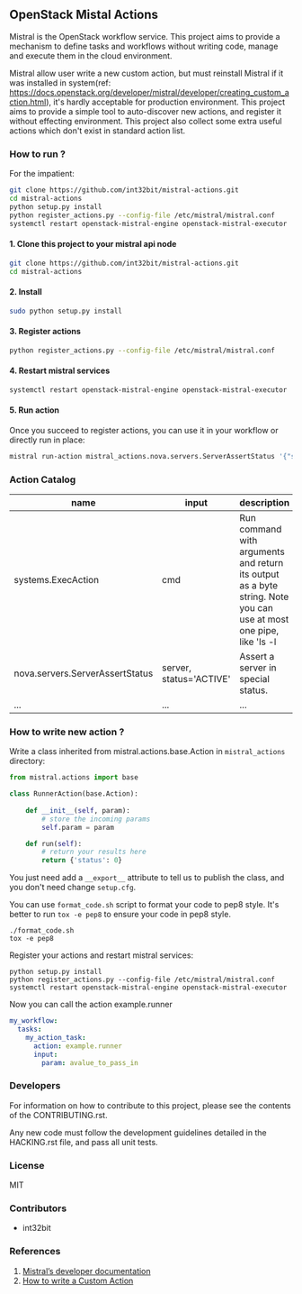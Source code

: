 ## OpenStack Mistal Actions

Mistral is the OpenStack workflow service. This project aims to provide a mechanism to define tasks and workflows without writing code, manage and execute them in the cloud environment.

Mistral allow user write a new custom action, but must reinstall Mistral if it was installed in system(ref: https://docs.openstack.org/developer/mistral/developer/creating_custom_action.html), it's hardly acceptable for production environment. This project aims to provide a simple tool to auto-discover new actions, and register it without effecting environment. This project also collect some extra useful actions which don't exist in standard action list.

### How to run ?

For the impatient:

```sh
git clone https://github.com/int32bit/mistral-actions.git
cd mistral-actions
python setup.py install
python register_actions.py --config-file /etc/mistral/mistral.conf
systemctl restart openstack-mistral-engine openstack-mistral-executor
```

#### 1. Clone this project to your mistral api node

```sh
git clone https://github.com/int32bit/mistral-actions.git
cd mistral-actions
```

#### 2. Install

```sh
sudo python setup.py install
```

#### 3. Register actions

```sh
python register_actions.py --config-file /etc/mistral/mistral.conf
```

#### 4. Restart mistral services

```sh
systemctl restart openstack-mistral-engine openstack-mistral-executor
```

#### 5. Run action

Once you succeed to register actions, you can use it in your workflow or directly run in place:

```sh
mistral run-action mistral_actions.nova.servers.ServerAssertStatus '{"server":"ef7ee146-1c27-448f-b948-d8821c59ec51"}'
```

### Action Catalog

| name | input | description |
|----|----|----|
| systems.ExecAction | cmd  |Run command with arguments and return its output as a byte string. Note you can use at most one pipe, like 'ls -l | wc -l'.|
| nova.servers.ServerAssertStatus|server, status='ACTIVE'|Assert a server in special status.|
|...|...|...|


### How to write new action ?

Write a class inherited from mistral.actions.base.Action in `mistral_actions` directory:

```python
from mistral.actions import base

class RunnerAction(base.Action):
    
    def __init__(self, param):
        # store the incoming params
        self.param = param

    def run(self):
        # return your results here
        return {'status': 0}
```

You just need add a `__export__` attribute to tell us to publish the class, and you don't need change `setup.cfg`.

You can use `format_code.sh` script to format your code to pep8 style. It's better to run `tox -e pep8` to ensure your code in pep8 style.

```
./format_code.sh
tox -e pep8
```

Register your actions and restart mistral services:

```
python setup.py install
python register_actions.py --config-file /etc/mistral/mistral.conf
systemctl restart openstack-mistral-engine openstack-mistral-executor
```

Now you can call the action example.runner

```yaml
my_workflow:
  tasks:
    my_action_task:
      action: example.runner
      input:
        param: avalue_to_pass_in
```

### Developers

For information on how to contribute to this project, please see the
contents of the CONTRIBUTING.rst.

Any new code must follow the development guidelines detailed
in the HACKING.rst file, and pass all unit tests.

### License

MIT

### Contributors

* int32bit

### References

1. [Mistral’s developer documentation](https://docs.openstack.org/developer/mistral/)
2. [How to write a Custom Action](https://docs.openstack.org/developer/mistral/developer/creating_custom_action.html)
